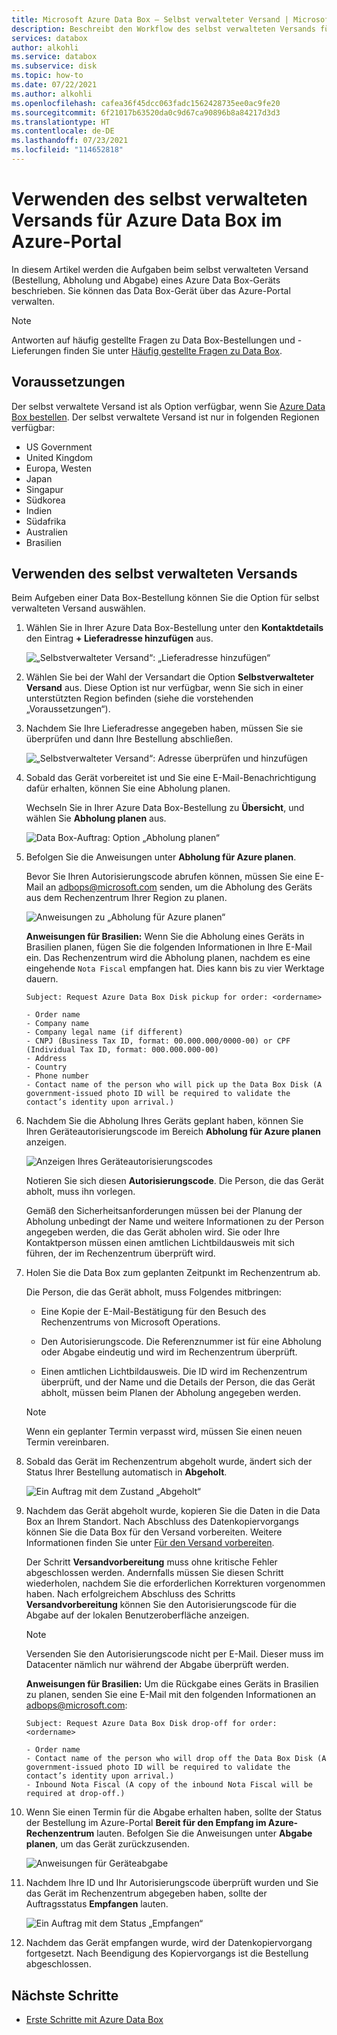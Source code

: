 ```yaml
---
title: Microsoft Azure Data Box – Selbst verwalteter Versand | Microsoft-Dokumentation
description: Beschreibt den Workflow des selbst verwalteten Versands für Azure Data Box-Geräte.
services: databox
author: alkohli
ms.service: databox
ms.subservice: disk
ms.topic: how-to
ms.date: 07/22/2021
ms.author: alkohli
ms.openlocfilehash: cafea36f45dcc063fadc1562428735ee0ac9fe20
ms.sourcegitcommit: 6f21017b63520da0c9d67ca90896b8a84217d3d3
ms.translationtype: HT
ms.contentlocale: de-DE
ms.lasthandoff: 07/23/2021
ms.locfileid: "114652818"
---
```

# <a name="use-self-managed-shipping-for-azure-data-box-in-the-azure-portal"></a>Verwenden des selbst verwalteten Versands für Azure Data Box im Azure-Portal

In diesem Artikel werden die Aufgaben beim selbst verwalteten Versand (Bestellung, Abholung und Abgabe) eines Azure Data Box-Geräts beschrieben. Sie können das Data Box-Gerät über das Azure-Portal verwalten.

> [!NOTE]
> Antworten auf häufig gestellte Fragen zu Data Box-Bestellungen und -Lieferungen finden Sie unter [Häufig gestellte Fragen zu Data Box](data-box-faq.yml).

## <a name="prerequisites"></a>Voraussetzungen

Der selbst verwaltete Versand ist als Option verfügbar, wenn Sie [Azure Data Box bestellen](data-box-deploy-ordered.md). Der selbst verwaltete Versand ist nur in folgenden Regionen verfügbar:

* US Government
* United Kingdom
* Europa, Westen
* Japan
* Singapur
* Südkorea
* Indien
* Südafrika
* Australien
* Brasilien

## <a name="use-self-managed-shipping"></a>Verwenden des selbst verwalteten Versands

Beim Aufgeben einer Data Box-Bestellung können Sie die Option für selbst verwalteten Versand auswählen.

1. Wählen Sie in Ihrer Azure Data Box-Bestellung unter den **Kontaktdetails**  den Eintrag **+ Lieferadresse hinzufügen** aus.
 
   ![„Selbstverwalteter Versand“: „Lieferadresse hinzufügen“](media\data-box-portal-customer-managed-shipping\choose-self-managed-shipping-1.png)

2. Wählen Sie bei der Wahl der Versandart die Option **Selbstverwalteter Versand** aus. Diese Option ist nur verfügbar, wenn Sie sich in einer unterstützten Region befinden (siehe die vorstehenden „Voraussetzungen“).

3. Nachdem Sie Ihre Lieferadresse angegeben haben, müssen Sie sie überprüfen und dann Ihre Bestellung abschließen.

   ![„Selbstverwalteter Versand“: Adresse überprüfen und hinzufügen](media\data-box-portal-customer-managed-shipping\choose-self-managed-shipping-2.png)

4. Sobald das Gerät vorbereitet ist und Sie eine E-Mail-Benachrichtigung dafür erhalten, können Sie eine Abholung planen.

   Wechseln Sie in Ihrer Azure Data Box-Bestellung zu **Übersicht**, und wählen Sie **Abholung planen** aus.

   ![Data Box-Auftrag: Option „Abholung planen“](media\data-box-portal-customer-managed-shipping\data-box-portal-schedule-pickup-01.png)

5. Befolgen Sie die Anweisungen unter **Abholung für Azure planen**.

   Bevor Sie Ihren Autorisierungscode abrufen können, müssen Sie eine E-Mail an [adbops@microsoft.com](mailto:adbops@microsoft.com) senden, um die Abholung des Geräts aus dem Rechenzentrum Ihrer Region zu planen.

   ![Anweisungen zu „Abholung für Azure planen“](media\data-box-portal-customer-managed-shipping\data-box-portal-schedule-pickup-email-01.png)

   **Anweisungen für Brasilien:** Wenn Sie die Abholung eines Geräts in Brasilien planen, fügen Sie die folgenden Informationen in Ihre E-Mail ein. Das Rechenzentrum wird die Abholung planen, nachdem es eine eingehende `Nota Fiscal` empfangen hat. Dies kann bis zu vier Werktage dauern.

   ```
   Subject: Request Azure Data Box Disk pickup for order: <ordername>

   - Order name
   - Company name
   - Company legal name (if different) 
   - CNPJ (Business Tax ID, format: 00.000.000/0000-00) or CPF (Individual Tax ID, format: 000.000.000-00)
   - Address
   - Country 
   - Phone number 
   - Contact name of the person who will pick up the Data Box Disk (A government-issued photo ID will be required to validate the contact’s identity upon arrival.)   
   ```

6. Nachdem Sie die Abholung Ihres Geräts geplant haben, können Sie Ihren Geräteautorisierungscode im Bereich **Abholung für Azure planen** anzeigen.

   ![Anzeigen Ihres Geräteautorisierungscodes](media\data-box-portal-customer-managed-shipping\data-box-portal-auth-01b.png)

   Notieren Sie sich diesen **Autorisierungscode**. Die Person, die das Gerät abholt, muss ihn vorlegen.

   Gemäß den Sicherheitsanforderungen müssen bei der Planung der Abholung unbedingt der Name und weitere Informationen zu der Person angegeben werden, die das Gerät abholen wird. Sie oder Ihre Kontaktperson müssen einen amtlichen Lichtbildausweis mit sich führen, der im Rechenzentrum überprüft wird.

7. Holen Sie die Data Box zum geplanten Zeitpunkt im Rechenzentrum ab.

   Die Person, die das Gerät abholt, muss Folgendes mitbringen:

   * Eine Kopie der E-Mail-Bestätigung für den Besuch des Rechenzentrums von Microsoft Operations.

   * Den Autorisierungscode. Die Referenznummer ist für eine Abholung oder Abgabe eindeutig und wird im Rechenzentrum überprüft.

   * Einen amtlichen Lichtbildausweis. Die ID wird im Rechenzentrum überprüft, und der Name und die Details der Person, die das Gerät abholt, müssen beim Planen der Abholung angegeben werden.

   > [!NOTE]
   > Wenn ein geplanter Termin verpasst wird, müssen Sie einen neuen Termin vereinbaren.

8. Sobald das Gerät im Rechenzentrum abgeholt wurde, ändert sich der Status Ihrer Bestellung automatisch in **Abgeholt**.

    ![Ein Auftrag mit dem Zustand „Abgeholt“](media\data-box-portal-customer-managed-shipping\data-box-portal-picked-up-boxed-01.png)

9. Nachdem das Gerät abgeholt wurde, kopieren Sie die Daten in die Data Box an Ihrem Standort. Nach Abschluss des Datenkopiervorgangs können Sie die Data Box für den Versand vorbereiten. Weitere Informationen finden Sie unter [Für den Versand vorbereiten](data-box-deploy-picked-up.md#prepare-to-ship).

   Der Schritt **Versandvorbereitung** muss ohne kritische Fehler abgeschlossen werden. Andernfalls müssen Sie diesen Schritt wiederholen, nachdem Sie die erforderlichen Korrekturen vorgenommen haben. Nach erfolgreichem Abschluss des Schritts **Versandvorbereitung** können Sie den Autorisierungscode für die Abgabe auf der lokalen Benutzeroberfläche anzeigen.

   > [!NOTE]
   > Versenden Sie den Autorisierungscode nicht per E-Mail. Dieser muss im Datacenter nämlich nur während der Abgabe überprüft werden.

   **Anweisungen für Brasilien:** Um die Rückgabe eines Geräts in Brasilien zu planen, senden Sie eine E-Mail mit den folgenden Informationen an [adbops@microsoft.com](mailto:adbops@microsoft.com):

   ```
   Subject: Request Azure Data Box Disk drop-off for order: <ordername>

   - Order name
   - Contact name of the person who will drop off the Data Box Disk (A government-issued photo ID will be required to validate the contact’s identity upon arrival.) 
   - Inbound Nota Fiscal (A copy of the inbound Nota Fiscal will be required at drop-off.)   
   ```

10. Wenn Sie einen Termin für die Abgabe erhalten haben, sollte der Status der Bestellung im Azure-Portal **Bereit für den Empfang im Azure-Rechenzentrum** lauten. Befolgen Sie die Anweisungen unter **Abgabe planen**, um das Gerät zurückzusenden.

    ![Anweisungen für Geräteabgabe](media\data-box-portal-customer-managed-shipping\data-box-portal-received-complete-02b.png)

11. Nachdem Ihre ID und Ihr Autorisierungscode überprüft wurden und Sie das Gerät im Rechenzentrum abgegeben haben, sollte der Auftragsstatus **Empfangen** lauten.

    ![Ein Auftrag mit dem Status „Empfangen“](media\data-box-portal-customer-managed-shipping\data-box-portal-received-complete-01.png)

12. Nachdem das Gerät empfangen wurde, wird der Datenkopiervorgang fortgesetzt. Nach Beendigung des Kopiervorgangs ist die Bestellung abgeschlossen.

## <a name="next-steps"></a>Nächste Schritte

* [Erste Schritte mit Azure Data Box](data-box-quickstart-portal.md)

